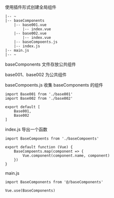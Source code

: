 使用插件形式创建全局组件

```
|-- ~
|-- baseComponents
    |-- base001.vue
        |-- index.vue
    |-- base002.vue
        |-- index.vue
    |-- baseCompoents.js
    |-- index.js
|-- main.js
|-- ~
```

baseComponents 文件存放公共组件

base001、base002 为公共组件

baseCompoents.js 收集 baseComponents 的组件

```
import Base001 from './base001'
import Base002 from './base002'

export default [
    Base001,
    Base002
]
```

index.js 导出一个函数

```
import BaseCompoents from './baseCompoents'

export default function (Vue) {
    BaseCompoents.map(component => {
        Vue.component(component.name, component)
    })
}
```

main.js

```
import BaseComponents from '@/baseComponents'

Vue.use(BaseComponents)
```